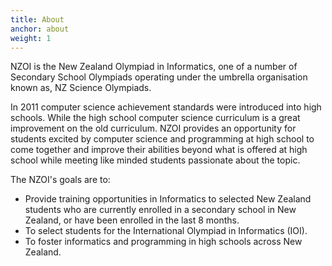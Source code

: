 ```yaml
---
title: About
anchor: about
weight: 1
---
```


NZOI is the New Zealand Olympiad in Informatics, one of a number of Secondary School Olympiads operating under the umbrella organisation known as, NZ Science Olympiads.

In 2011 computer science achievement standards were introduced into high schools. While the high school computer science curriculum is a great improvement on the old curriculum. NZOI provides an opportunity for students excited by computer science and programming at high school to come together and improve their abilities beyond what is offered at high school while meeting like minded students passionate about the topic.

The NZOI's goals are to:

- Provide training opportunities in Informatics to selected New Zealand students who are currently enrolled in a secondary school in New Zealand, or have been enrolled in the last 8 months.
- To select students for the International Olympiad in Informatics (IOI).
- To foster informatics and programming in high schools across New Zealand.


